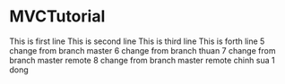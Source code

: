 ﻿# MVCTutorial

This is first line
This is second line
This is third line
This is forth line
5 change from branch master
6 change from branch thuan
7 change from branch master remote
8 change from branch master remote
chinh sua 1 dong
